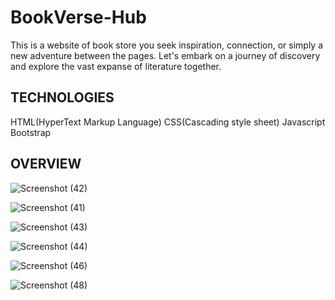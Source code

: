 # BookVerse-Hub

This is a website of book store you seek inspiration, connection, or simply a new adventure between the pages.
Let's embark on a journey of discovery and explore the vast expanse of literature together.


## TECHNOLOGIES


HTML(HyperText Markup Language)
CSS(Cascading style sheet)
Javascript
Bootstrap


## OVERVIEW

![Screenshot (42)](https://github.com/R-kavi/BookVerse-Hub/assets/129202364/f253e5e2-0180-416b-81cd-96ea8cdce5b7)

![Screenshot (41)](https://github.com/R-kavi/BookVerse-Hub/assets/129202364/41b61940-9a28-4966-8a9e-d7b971ad6907)

![Screenshot (43)](https://github.com/R-kavi/BookVerse-Hub/assets/129202364/8c50b385-e021-4cc9-b51a-55d00c72fc7e)

![Screenshot (44)](https://github.com/R-kavi/BookVerse-Hub/assets/129202364/5ca638c9-5339-419e-86eb-8d75ca64f556)

![Screenshot (46)](https://github.com/R-kavi/BookVerse-Hub/assets/129202364/38716631-ece1-40d5-8fd0-15879cd1045c)

![Screenshot (48)](https://github.com/R-kavi/BookVerse-Hub/assets/129202364/9730a64b-bd17-4989-84f4-fb4cee6079c3)

